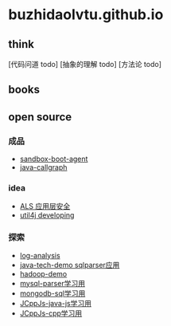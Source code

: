 # buzhidaolvtu.github.io

## think
[代码问道 todo]
[抽象的理解 todo]
[方法论 todo]

## books

## open source
### 成品
- [sandbox-boot-agent](https://github.com/buzhidaolvtu/sandbox-boot-agent)
- [java-callgraph](https://github.com/buzhidaolvtu/java-callgraph.git)

### idea
- [ALS 应用层安全](https://github.com/buzhidaolvtu/ALS.git)
- [util4j developing](https://github.com/buzhidaolvtu/util4j.git)

### 探索
- [log-analysis](https://github.com/buzhidaolvtu/log-analysis.git)
- [java-tech-demo sqlparser应用](https://github.com/buzhidaolvtu/java-tech-demo.git)
- [hadoop-demo](https://github.com/buzhidaolvtu/hadoop-demo.git)
- [mysql-parser学习用](https://github.com/buzhidaolvtu/mysql-parser.git)
- [mongodb-sql学习用](https://github.com/buzhidaolvtu/mongodb-sql.git)
- [JCppJs-java-js学习用](https://github.com/buzhidaolvtu/JCppJs-java-js.git)
- [JCppJs-cpp学习用](https://github.com/buzhidaolvtu/JCppJs-cpp.git)
